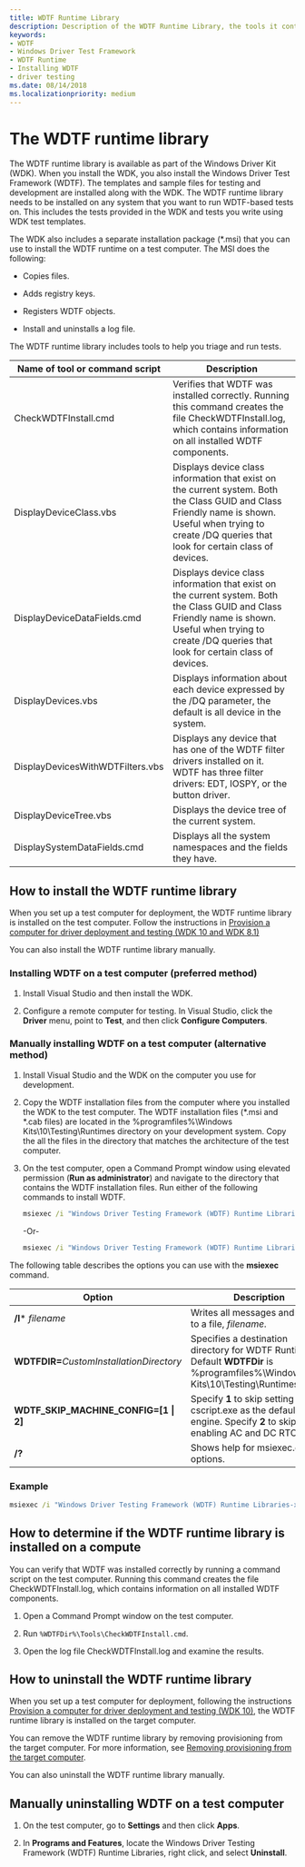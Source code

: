 ```yaml
---
title: WDTF Runtime Library
description: Description of the WDTF Runtime Library, the tools it contains, and how to install.
keywords:
- WDTF
- Windows Driver Test Framework
- WDTF Runtime
- Installing WDTF
- driver testing
ms.date: 08/14/2018
ms.localizationpriority: medium
---
```


# The WDTF runtime library

The WDTF runtime library is available as part of the Windows Driver Kit (WDK). When you install the WDK, you also install the Windows Driver Test Framework (WDTF). The templates and sample files for testing and development are installed along with the WDK. The WDTF runtime library needs to be installed on any system that you want to run WDTF-based tests on. This includes the tests provided in the WDK and tests you write using WDK test templates.

The WDK also includes a separate installation package (*.msi) that you can use to install the WDTF runtime on a test computer. The MSI does the following:

- Copies files.

- Adds registry keys.

- Registers WDTF objects.

- Install and uninstalls a log file.

The WDTF runtime library includes tools to help you triage and run tests.

|Name of tool or command script|Description|
|----|----|
|CheckWDTFInstall.cmd|Verifies that WDTF was installed correctly. Running this command creates the file CheckWDTFInstall.log, which contains information on all installed WDTF components.|
|DisplayDeviceClass.vbs|Displays device class information that exist on the current system. Both the Class GUID and Class Friendly name is shown. Useful when trying to create /DQ queries that look for certain class of devices.|
|DisplayDeviceDataFields.cmd|Displays device class information that exist on the current system. Both the Class GUID and Class Friendly name is shown. Useful when trying to create /DQ queries that look for certain class of devices.|
|DisplayDevices.vbs|Displays information about each device expressed by the /DQ parameter, the default is all device in the system. |
|DisplayDevicesWithWDTFilters.vbs|Displays any device that has one of the WDTF filter drivers installed on it. WDTF has three filter drivers: EDT, IOSPY, or the button driver.|
|DisplayDeviceTree.vbs|Displays the device tree of the current system.|
|DisplaySystemDataFields.cmd|Displays all the system namespaces and the fields they have.|

## How to install the WDTF runtime library

When you set up a test computer for deployment, the WDTF runtime library is installed on the test computer. Follow the instructions in [Provision a computer for driver deployment and testing (WDK 10 and WDK 8.1)](https://docs.microsoft.com/windows-hardware/drivers/gettingstarted/provision-a-target-computer-wdk-8-1)

<!-- [Provision a computer for driver deployment and testing (WDK 8)](https://docs.microsoft.com/windows-hardware/drivers/gettingstarted/provision-a-target-computer-wdk-8) -->

You can also install the WDTF runtime library manually.

### Installing WDTF on a test computer (preferred method)

1. Install Visual Studio and then install the WDK.

2. Configure a remote computer for testing. In Visual Studio, click the **Driver** menu, point to **Test**, and then click **Configure Computers**.

### Manually installing WDTF on a test computer (alternative method)

1. Install Visual Studio and the WDK on the computer you use for development.

2. Copy the WDTF installation files from the computer where you installed the WDK to the test computer. The WDTF installation files (*.msi and *.cab files) are located in the %programfiles%\Windows Kits\10\Testing\Runtimes directory on your development system. Copy the all the files in the directory that matches the architecture of the test computer.

3. On the test computer, open a Command Prompt window using elevated permission (**Run as administrator**) and navigate to the directory that contains the WDTF installation files. Run either of the following commands to install WDTF.

    ```cmd
    msiexec /i "Windows Driver Testing Framework (WDTF) Runtime Libraries-x64_en-us.msi"
    ```

    -Or-

    ```cmd
    msiexec /i "Windows Driver Testing Framework (WDTF) Runtime Libraries-x86_en-us.msi"
    ```

The following table describes the options you can use with the **msiexec** command.

|Option|Description|
|----|----|
|**/l*** *filename*|Writes all messages and errors to a file, *filename*.|
|**WDTFDIR=**_CustomInstallationDirectory_|Specifies a destination directory for WDTF Runtimes. Default **WDTFDir** is %programfiles%\Windows Kits\10\Testing\Runtimes\WDTF|
|**WDTF_SKIP_MACHINE_CONFIG=[1 \| 2]**|Specify **1** to skip setting cscript.exe as the default script engine. Specify **2** to skip enabling AC and DC RTC wake.|
|**/?**|Shows help for msiexec.exe options.|

### Example

```cmd
msiexec /i "Windows Driver Testing Framework (WDTF) Runtime Libraries-x64_en-us.msi" /l* WDTFInstall.log WDTFDir=c:\wdtf WDTF_SKIP_MACHINE_CONFIG=1
```

## How to determine if the WDTF runtime library is installed on a compute

You can verify that WDTF was installed correctly by running a command script on the test computer. Running this command creates the file CheckWDTFInstall.log, which contains information on all installed WDTF components.

1. Open a Command Prompt window on the test computer.

2. Run `%WDTFDir%\Tools\CheckWDTFInstall.cmd`.

3. Open the log file CheckWDTFInstall.log and examine the results.

## How to uninstall the WDTF runtime library

When you set up a test computer for deployment, following the instructions [Provision a computer for driver deployment and testing (WDK 10)](https://docs.microsoft.com/windows-hardware/drivers/gettingstarted/provision-a-target-computer-wdk-8-1), the WDTF runtime library is installed on the target computer.

You can remove the WDTF runtime library by removing provisioning from the target computer. For more information, see [Removing provisioning from the target computer](https://docs.microsoft.com/windows-hardware/drivers/develop/what-happens-when-you-provision-a-computer--wdk-8-1-#span-idremovingprovisioningfromthetargetcomputerspanspan-idremovingprovisioningfromthetargetcomputerspanspan-idremovingprovisioningfromthetargetcomputerspanremoving-provisioning-from-the-target-computer).

You can also uninstall the WDTF runtime library manually.

## Manually uninstalling WDTF on a test computer

1. On the test computer, go to **Settings** and then click **Apps**.

2. In **Programs and Features**, locate the Windows Driver Testing Framework (WDTF) Runtime Libraries, right click, and select **Uninstall**.

